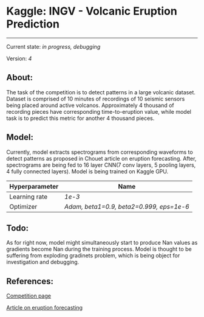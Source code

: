 # Kaggle: INGV - Volcanic Eruption Prediction
---
Current state: *in progress, debugging*

Version: *4*

## About:
The task of the competition is to detect patterns in a large volcanic dataset. Dataset is comprised of 10 minutes of recordings of 10 seismic sensors being placed around active volcanos. Approximately 4 thousand of recording pieces have corresponding time-to-eruption value, while model task is to predict this metric for another 4 thousand pieces.
## Model:
Currently, model extracts spectrograms from corresponding waveforms to detect patterns as proposed in Chouet article on eruption forecasting. After, spectrograms are being fed to 
16 layer CNN(7 conv layers, 5 pooling layers, 4 fully connected layers). Model is being trained on Kaggle GPU.

Hyperparameter | Name
---|---
Learning rate | *1e-3*
Optimizer | *Adam, beta1=0.9, beta2=0.999, eps=1e-6*
## Todo:
As for right now, model might simultaneously start to produce Nan values as gradients become Nan during the training process. Model is thought to be suffering from exploding gradinets problem, which is being object for investigation and debugging.
## References:
[Competition page](https://www.kaggle.com/c/predict-volcanic-eruptions-ingv-oe)

[Article on eruption forecasting](https://www.nature.com/articles/380309a0)
